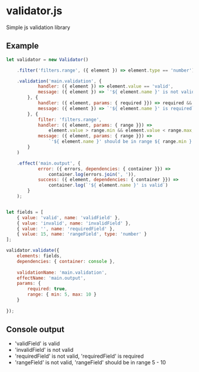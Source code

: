 # validator.js
Simple js validation library

## Example

```javascript
let validator = new Validator()

    .filter('filters.range', ({ element }) => element.type == 'number')

    .validation('main.validation', {
            handler: ({ element }) => element.value == 'valid',
            message: ({ element }) => `'${ element.name }' is not valid`
        }, {
            handler: ({ element, params: { required }}) => required && element.value != '',
            message: ({ element }) => `'${ element.name }' is required`
        }, {
            filter: 'filters.range',
            handler: ({ element, params: { range }}) =>
                element.value > range.min && element.value < range.max,
            message: ({ element, params: { range }}) =>
                `'${ element.name }' should be in range ${ range.min } - ${ range.max }`
        }
    )

    .effect('main.output', {
            error: ({ errors, dependencies: { container }}) =>
                container.log(errors.join(', ')),
            success: ({ element, dependencies: { container }}) =>
                container.log(`'${ element.name }' is valid`)
        }
    );


let fields = [
    { value: 'valid', name: 'validField' },
    { value: 'invalid', name: 'invalidField' },
    { value: '', name: 'requiredField' },
    { value: 15, name: 'rangeField', type: 'number' }
];

validator.validate({
    elements: fields,
    dependencies: { container: console },
    
    validationName: 'main.validation',
    effectName: 'main.output',
    params: {
        required: true,
        range: { min: 5, max: 10 }
    }
    
});
```

## Console output
 - 'validField' is valid
 - 'invalidField' is not valid
 - 'requiredField' is not valid, 'requiredField' is required
 - 'rangeField' is not valid, 'rangeField' should be in range 5 - 10